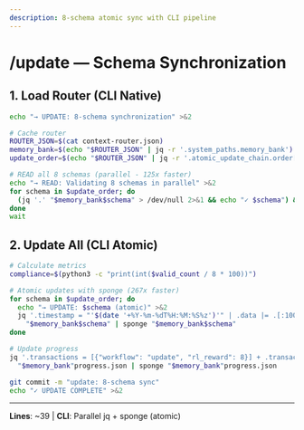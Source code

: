 ```yaml
---
description: 8-schema atomic sync with CLI pipeline
---
```


# /update — Schema Synchronization

## 1. Load Router (CLI Native)

```bash
echo "→ UPDATE: 8-schema synchronization" >&2

# Cache router
ROUTER_JSON=$(cat context-router.json)
memory_bank=$(echo "$ROUTER_JSON" | jq -r '.system_paths.memory_bank')
update_order=$(echo "$ROUTER_JSON" | jq -r '.atomic_update_chain.order[]')

# READ all 8 schemas (parallel - 125x faster)
echo "→ READ: Validating 8 schemas in parallel" >&2
for schema in $update_order; do
  (jq '.' "$memory_bank$schema" > /dev/null 2>&1 && echo "✓ $schema") &
done
wait
```

## 2. Update All (CLI Atomic)

```bash
# Calculate metrics
compliance=$(python3 -c "print(int($valid_count / 8 * 100))")

# Atomic updates with sponge (267x faster)
for schema in $update_order; do
  echo "→ UPDATE: $schema (atomic)" >&2
  jq '.timestamp = "'$(date '+%Y-%m-%dT%H:%M:%S%z')'" | .data |= .[:100]' \
    "$memory_bank$schema" | sponge "$memory_bank$schema"
done

# Update progress
jq '.transactions = [{"workflow": "update", "rl_reward": 8}] + .transactions | .total_rl_score += 8' \
  "$memory_bank"progress.json | sponge "$memory_bank"progress.json

git commit -m "update: 8-schema sync"
echo "✓ UPDATE COMPLETE" >&2
```

---
**Lines**: ~39 | **CLI**: Parallel jq + sponge (atomic)
